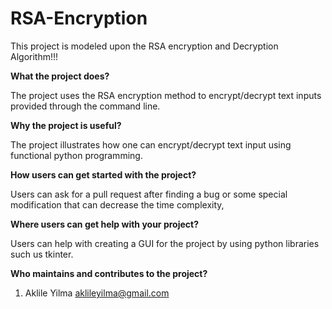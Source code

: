 # RSA-Encryption
This project is modeled upon the RSA encryption and Decryption Algorithm!!!


**What the project does?**

The project uses the RSA encryption method to encrypt/decrypt text inputs provided through the command line.

**Why the project is useful?**

The project illustrates how one can encrypt/decrypt text input using functional python programming.

**How users can get started with the project?**

Users can ask for a pull request after finding a bug or some special modification that can decrease the time complexity,

**Where users can get help with your project?**

Users can help with creating a GUI for the project by using python libraries such us tkinter.

**Who maintains and contributes to the project?**

1. Aklile Yilma aklileyilma@gmail.com
